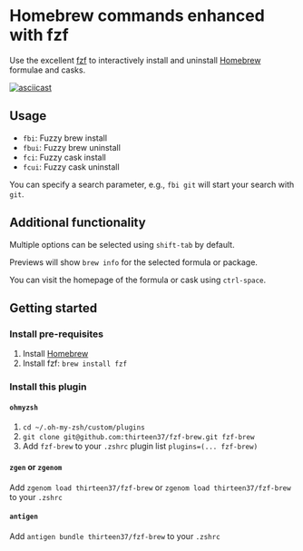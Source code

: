 # Homebrew commands enhanced with fzf

Use the excellent [fzf](https://github.com/junegunn/fzf) to interactively install and uninstall [Homebrew](https://brew.sh/) formulae and casks.

[![asciicast](https://asciinema.org/a/ev7JRoiWoDphRQj7aCQo51uir.svg)](https://asciinema.org/a/ev7JRoiWoDphRQj7aCQo51uir)

## Usage

* `fbi`: Fuzzy brew install
* `fbui`: Fuzzy brew uninstall
* `fci`: Fuzzy cask install
* `fcui`: Fuzzy cask uninstall

You can specify a search parameter, e.g., `fbi git` will start your search with `git`.

## Additional functionality

Multiple options can be selected using `shift-tab` by default.

Previews will show `brew info` for the selected formula or package.

You can visit the homepage of the formula or cask using `ctrl-space`.

## Getting started

### Install pre-requisites

1. Install [Homebrew](https://brew.sh/)
2. Install fzf: `brew install fzf`

### Install this plugin

#### `ohmyzsh`

1. `cd ~/.oh-my-zsh/custom/plugins`
2. `git clone git@github.com:thirteen37/fzf-brew.git fzf-brew`
3. Add `fzf-brew` to your `.zshrc` plugin list `plugins=(... fzf-brew)`

#### `zgen` or `zgenom`

Add `zgenom load thirteen37/fzf-brew` or `zgenom load thirteen37/fzf-brew` to your `.zshrc`

#### `antigen`

Add `antigen bundle thirteen37/fzf-brew` to your `.zshrc`
